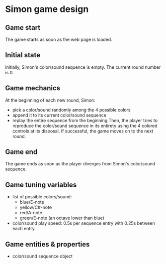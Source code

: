 Simon game design
=================

Game start
----------
The game starts as soon as the web page is loaded.

Initial state
-------------
Initially, Simon's color/sound sequence is empty.
The current round number is 0.

Game mechanics
--------------
At the beginning of each new round, Simon:
- pick a color/sound randomly among the 4 possible colors
- append it to its current color/sound sequence
- replay the entire sequence from the beginning
Then, the player tries to reproduce the color/sound sequence
in its entirety using the 4 colored controls at its disposal.
If successful, the game moves on to the next round.

Game end
--------
The game ends as soon as the player diverges from Simon's color/sound sequence.

Game tuning variables
---------------------
- list of possible colors/sound:
    - blue/E-note
    - yellow/C#-note
    - red/A-note
    - green/E-note (an octave lower than blue)
- color/sound play speed: 0.5s per sequence entry with 0.25s between each entry

Game entities & properties
--------------------------
- color/sound sequence object
